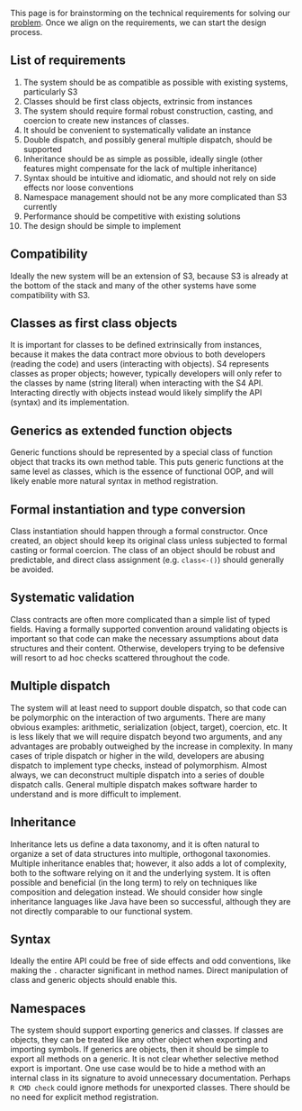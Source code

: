 This page is for brainstorming on the technical requirements for solving our [problem](https://github.com/RConsortium/OOP-WG/wiki/Problem-Statement). Once we align on the requirements, we can start the design process.

## List of requirements
1. The system should be as compatible as possible with existing systems, particularly S3
1. Classes should be first class objects, extrinsic from instances
1. The system should require formal robust construction, casting, and coercion to create new instances of classes.
1. It should be convenient to systematically validate an instance
1. Double dispatch, and possibly general multiple dispatch, should be supported
1. Inheritance should be as simple as possible, ideally single (other features might compensate for the lack of multiple inheritance)
1. Syntax should be intuitive and idiomatic, and should not rely on side effects nor loose conventions
1. Namespace management should not be any more complicated than S3 currently
1. Performance should be competitive with existing solutions
1. The design should be simple to implement

## Compatibility

Ideally the new system will be an extension of S3, because S3 is already at the bottom of the stack and many of the other systems have some compatibility with S3.

## Classes as first class objects

It is important for classes to be defined extrinsically from instances, because it makes the data contract more obvious to both developers (reading the code) and users (interacting with objects). S4 represents classes as proper objects; however, typically developers will only refer to the classes by name (string literal) when interacting with the S4 API. Interacting directly with objects instead would likely simplify the API (syntax) and its implementation.

## Generics as extended function objects

Generic functions should be represented by a special class of function object that tracks its own method table. This puts generic functions at the same level as classes, which is the essence of functional OOP, and will likely enable more natural syntax in method registration.

## Formal instantiation and type conversion

Class instantiation should happen through a formal constructor. Once created, an object should keep its original class unless subjected to formal casting or formal coercion. The class of an object should be robust and predictable, and direct class assignment (e.g. `class<-()`) should generally be avoided.

## Systematic validation

Class contracts are often more complicated than a simple list of typed fields. Having a formally supported convention around validating objects is important so that code can make the necessary assumptions about data structures and their content. Otherwise, developers trying to be defensive will resort to ad hoc checks scattered throughout the code.
 
## Multiple dispatch

The system will at least need to support double dispatch, so that code can be polymorphic on the interaction of two arguments. There are many obvious examples: arithmetic, serialization (object, target), coercion, etc. It is less likely that we will require dispatch beyond two arguments, and any advantages are probably outweighed by the increase in complexity. In many cases of triple dispatch or higher in the wild, developers are abusing dispatch to implement type checks, instead of polymorphism. Almost always, we can deconstruct multiple dispatch into a series of double dispatch calls. General multiple dispatch makes software harder to understand and is more difficult to implement.

## Inheritance

Inheritance lets us define a data taxonomy, and it is often natural to organize a set of data structures into multiple, orthogonal taxonomies. Multiple inheritance enables that; however, it also adds a lot of complexity, both to the software relying on it and the underlying system. It is often possible and beneficial (in the long term) to rely on techniques like composition and delegation instead. We should consider how single inheritance languages like Java have been so successful, although they are not directly comparable to our functional system. 

## Syntax

Ideally the entire API could be free of side effects and odd conventions, like making the `.` character significant in method names. Direct manipulation of class and generic objects should enable this.

## Namespaces

The system should support exporting generics and classes. If classes are objects, they can be treated like any other object when exporting and importing symbols. If generics are objects, then it should be simple to export all methods on a generic.  It is not clear whether selective method export is important. One use case would be to hide a method with an internal class in its signature to avoid unnecessary documentation. Perhaps `R CMD check` could ignore methods for unexported classes. There should be no need for explicit method registration.  

